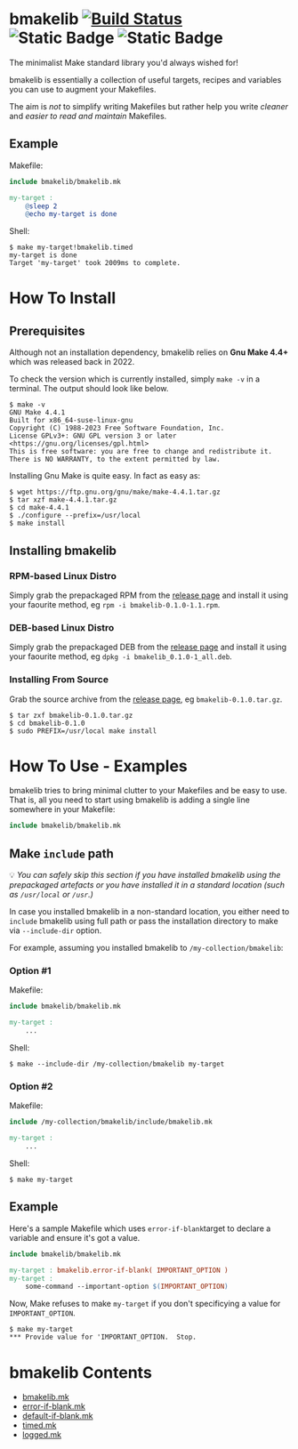 # bmakelib  [![Build Status](https://app.travis-ci.com/bahmanm/bmakelib.svg?branch=main)](https://app.travis-ci.com/bahmanm/bmakelib) ![Static Badge](https://img.shields.io/badge/license-Apache_License_v2.0-blue) ![Static Badge](https://img.shields.io/badge/dependencies-NONE-green)

The minimalist Make standard library you'd always wished for!

bmakelib is essentially a collection of useful targets, recipes and variables you can use to augment
your Makefiles.

The aim is *not* to simplify writing Makefiles but rather help you write *cleaner* and *easier to read
and maintain* Makefiles.

## Example

Makefile:

```Makefile
include bmakelib/bmakelib.mk

my-target :
	@sleep 2
	@echo my-target is done
```

Shell:

```
$ make my-target!bmakelib.timed
my-target is done
Target 'my-target' took 2009ms to complete.
```

# How To Install

## Prerequisites

Although not an installation dependency, bmakelib relies on **Gnu Make 4.4+** which was released
back in 2022.

To check the version which is currently installed, simply `make -v` in a terminal.  The output should
look like below.

```
$ make -v
GNU Make 4.4.1
Built for x86_64-suse-linux-gnu
Copyright (C) 1988-2023 Free Software Foundation, Inc.
License GPLv3+: GNU GPL version 3 or later <https://gnu.org/licenses/gpl.html>
This is free software: you are free to change and redistribute it.
There is NO WARRANTY, to the extent permitted by law.
```

Installing Gnu Make is quite easy.  In fact as easy as:

```
$ wget https://ftp.gnu.org/gnu/make/make-4.4.1.tar.gz
$ tar xzf make-4.4.1.tar.gz
$ cd make-4.4.1
$ ./configure --prefix=/usr/local
$ make install
```

## Installing bmakelib

### RPM-based Linux Distro

Simply grab the prepackaged RPM from the [release page](https://github.com/bahmanm/bmakelib/releases/latest)
and install it using your faourite method, eg `rpm -i bmakelib-0.1.0-1.1.rpm`.

### DEB-based Linux Distro

Simply grab the prepackaged DEB from the [release page](https://github.com/bahmanm/bmakelib/releases/latest)
and install it using your faourite method, eg `dpkg -i bmakelib_0.1.0-1_all.deb`.

### Installing From Source

Grab the source archive from the [release page](https://github.com/bahmanm/bmakelib/releases/latest), 
eg `bmakelib-0.1.0.tar.gz`.

```
$ tar zxf bmakelib-0.1.0.tar.gz
$ cd bmakelib-0.1.0
$ sudo PREFIX=/usr/local make install 
```

# How To Use - Examples

bmakelib tries to bring minimal clutter to your Makefiles and be easy to use.  That is, all you need to
start using bmakelib is adding a single line somewhere in your Makefile:

```Makefile
include bmakelib/bmakelib.mk
```

## Make `include` path

💡 *You can safely skip this section if you have installed bmakelib using the prepackaged artefacts or
you have installed it in a standard location (such as `/usr/local` or `/usr`.)*

In case you installed bmakelib in a non-standard location, you either need to `include` bmakelib using
full path or pass the installation directory to make via `--include-dir` option.

For example, assuming you installed bmakelib to `/my-collection/bmakelib`:

### Option #1

Makefile:

```Makefile
include bmakelib/bmakelib.mk

my-target :
    ...
```

Shell:

```
$ make --include-dir /my-collection/bmakelib my-target
```

### Option #2

Makefile:

```Makefile
include /my-collection/bmakelib/include/bmakelib.mk

my-target :
    ...
```

Shell:

```
$ make my-target
```

## Example

Here's a sample Makefile which uses `error-if-blank`target to declare a variable and ensure it's got
a value.

```Makefile
include bmakelib/bmakelib.mk

my-target : bmakelib.error-if-blank( IMPORTANT_OPTION )
my-target :
	some-command --important-option $(IMPORTANT_OPTION)
```

Now, Make refuses to make `my-target` if you don't specificying a value for `IMPORTANT_OPTION`.

```
$ make my-target
*** Provide value for 'IMPORTANT_OPTION.  Stop.
```

# bmakelib Contents

* [bmakelib.mk](doc/bmakelib.md)
* [error-if-blank.mk](doc/error-if-blank.md)
* [default-if-blank.mk](doc/error-if-blank.md)
* [timed.mk](doc/timed.md)
* [logged.mk](doc/logged.md)

